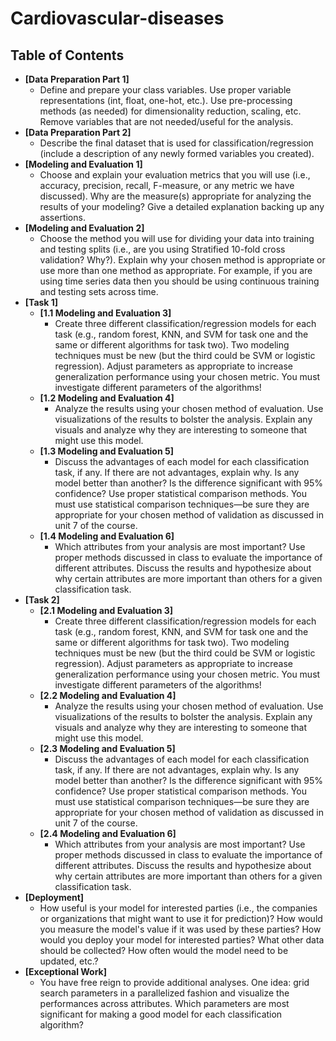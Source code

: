 # Cardiovascular-diseases

## Table of Contents<a id="top"></a>

* **[Data Preparation Part 1]**
    *  Define and prepare your class variables. Use proper variable representations (int, float, one-hot, etc.). Use pre-processing methods (as needed) for dimensionality reduction, scaling, etc. Remove variables that are not needed/useful for the analysis.
* **[Data Preparation Part 2]**
    *  Describe the final dataset that is used for classification/regression (include a description of any newly formed variables you created).
* **[Modeling and Evaluation 1]**
    *  Choose and explain your evaluation metrics that you will use (i.e., accuracy, precision, recall, F-measure, or any metric we have discussed). Why are the measure(s) appropriate for analyzing the results of your modeling? Give a detailed explanation backing up any assertions.
* **[Modeling and Evaluation 2]**
    *  Choose the method you will use for dividing your data into training and testing splits (i.e., are you using Stratified 10-fold cross validation? Why?). Explain why your chosen method is appropriate or use more than one method as appropriate. For example, if you are using time series data then you should be using continuous training and testing sets across time.
* **[Task 1]**
    * **[1.1 Modeling and Evaluation 3]**
         *  Create three different classification/regression models for each task (e.g., random forest, KNN, and SVM for task one and the same or different algorithms for task two). Two modeling techniques must be new (but the third could be SVM or logistic regression). Adjust parameters as appropriate to increase generalization performance using your chosen metric. You must investigate different parameters of the algorithms!
    * **[1.2 Modeling and Evaluation 4]**
         *  Analyze the results using your chosen method of evaluation. Use visualizations of the results to bolster the analysis. Explain any visuals and analyze why they are interesting to someone that might use this model.
    * **[1.3 Modeling and Evaluation 5]**
         *  Discuss the advantages of each model for each classification task, if any. If there are not advantages, explain why. Is any model better than another? Is the difference significant with 95% confidence? Use proper statistical comparison methods. You must use statistical comparison techniques—be sure they are appropriate for your chosen method of validation as discussed in unit 7 of the course.
    * **[1.4 Modeling and Evaluation 6]**
         *  Which attributes from your analysis are most important? Use proper methods discussed in class to evaluate the importance of different attributes. Discuss the results and hypothesize about why certain attributes are more important than others for a given classification task.
* **[Task 2]**    
    * **[2.1 Modeling and Evaluation 3]**
         *  Create three different classification/regression models for each task (e.g., random forest, KNN, and SVM for task one and the same or different algorithms for task two). Two modeling techniques must be new (but the third could be SVM or logistic regression). Adjust parameters as appropriate to increase generalization performance using your chosen metric. You must investigate different parameters of the algorithms!
    * **[2.2 Modeling and Evaluation 4]**
         *  Analyze the results using your chosen method of evaluation. Use visualizations of the results to bolster the analysis. Explain any visuals and analyze why they are interesting to someone that might use this model.
    * **[2.3 Modeling and Evaluation 5]**
         *  Discuss the advantages of each model for each classification task, if any. If there are not advantages, explain why. Is any model better than another? Is the difference significant with 95% confidence? Use proper statistical comparison methods. You must use statistical comparison techniques—be sure they are appropriate for your chosen method of validation as discussed in unit 7 of the course.
    * **[2.4 Modeling and Evaluation 6]**
         *  Which attributes from your analysis are most important? Use proper methods discussed in class to evaluate the importance of different attributes. Discuss the results and hypothesize about why certain attributes are more important than others for a given classification task.
* **[Deployment]**
    *  How useful is your model for interested parties (i.e., the companies or organizations that might want to use it for prediction)? How would you measure the model's value if it was used by these parties? How would you deploy your model for interested parties? What other data should be collected? How often would the model need to be updated, etc.?
* **[Exceptional Work]**
    *  You have free reign to provide additional analyses. One idea: grid search parameters in a parallelized fashion and visualize the performances across attributes. Which parameters are most significant for making a good model for each classification algorithm?
